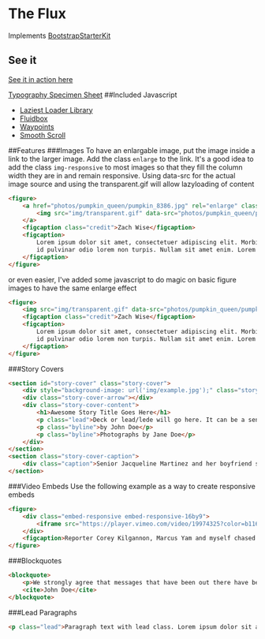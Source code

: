 # The Flux
Implements [BootstrapStarterKit](https://github.com/Medill/BootstrapStarterKit)
## See it
[See it in action here](http://medill.github.io/BootstrapStarterKit/)

[Typography Specimen Sheet](http://medill.github.io/BootstrapStarterKit/typography.html)
##Included Javascript
* [Laziest Loader Library](http://sjwilliams.github.io/laziestloader/)
* [Fluidbox](http://terrymun.github.io/Fluidbox/)
* [Waypoints](http://imakewebthings.com/waypoints/)
* [Smooth Scroll](https://github.com/kswedberg/jquery-smooth-scroll)

##Features
###Images
To have an enlargable image, put the image inside a link to the larger image. Add the class `enlarge` to the link. 
It's a good idea to add the class `img-responsive` to most images so that they fill the column width they are in and remain responsive.
Using data-src for the actual image source and using the transparent.gif will allow lazyloading of content
```html
<figure>
	<a href="photos/pumpkin_queen/pumpkin_8386.jpg" rel="enlarge" class="enlarge">
		<img src="img/transparent.gif" data-src="photos/pumpkin_queen/pumpkin_8386.jpg" class="img-responsive">
	</a>
	<figcaption class="credit">Zach Wise</figcaption>
	<figcaption>
		Lorem ipsum dolor sit amet, consectetuer adipiscing elit. Morbi commodo, ipsum sed pharetra gravida, orci magna rhoncus neque, 
		id pulvinar odio lorem non turpis. Nullam sit amet enim. Lorem ipsum dolor sit amet, consectetuer adipiscing elit.
	</figcaption>
</figure>
```
or even easier, I've added some javascript to do magic on basic figure images to have the same enlarge effect
```html
<figure>
	<img src="img/transparent.gif" data-src="photos/pumpkin_queen/pumpkin_8386.jpg" class="img-responsive">
	<figcaption class="credit">Zach Wise</figcaption>
	<figcaption>
		Lorem ipsum dolor sit amet, consectetuer adipiscing elit. Morbi commodo, ipsum sed pharetra gravida, orci magna rhoncus neque, 
		id pulvinar odio lorem non turpis. Nullam sit amet enim. Lorem ipsum dolor sit amet, consectetuer adipiscing elit.
	</figcaption>
</figure>
```
###Story Covers
```html
<section id="story-cover" class="story-cover">
	<div style="background-image: url('img/example.jpg');" class="story-cover-image"></div>
	<div class="story-cover-arrow"></div>
	<div class="story-cover-content">
		<h1>Awesome Story Title Goes Here</h1>
		<p class="lead">Deck or lead/lede will go here. It can be a sentence or two but shouldn't go over that</p>
		<p class="byline">by John Doe</p>
		<p class="byline">Photographs by Jane Doe</p>
	</div>
</section>
<section class="story-cover-caption">
	<div class="caption">Senior Jacqueline Martinez and her boyfriend share a bus ride on her second to last day of high school. The two are expecting their first child this November.</div>
</section>
```
###Video Embeds
Use the following example as a way to create responsive embeds
```html
<figure>
	<div class="embed-responsive embed-responsive-16by9">
		<iframe src="https://player.vimeo.com/video/19974325?color=b11623" width="100%" frameborder="0" webkitallowfullscreen="webkitallowfullscreen" mozallowfullscreen="mozallowfullscreen" allowfullscreen="allowfullscreen" class="embed-responsive-item"></iframe>
	</div>
	<figcaption>Reporter Corey Kilgannon, Marcus Yam and myself chased calls over a police scanner for around 16hrs straight. What we found wasn’t what we expected.</figcaption>
</figure>
```
###Blockquotes
```html
<blockquote>
	<p>We strongly agree that messages that have been out there have been overblown.</p>
	<cite>John Doe</cite>
</blockquote>
```

###Lead Paragraphs
```html
<p class="lead">Paragraph text with lead class. Lorem ipsum dolor sit amet, consectetuer adipiscing elit. Morbi commodo, ipsum sed pharetra gravida, orci magna rhoncus neque, id pulvinar odio lorem non turpis. Nullam sit amet enim. Suspendisse id velit vitae ligula volutpat condimentum. Aliquam erat volutpat.</p>
```